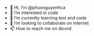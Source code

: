 - 👋 Hi, I’m @phuonguyenhca
- 👀 I’m interested in code
- 🌱 I’m currently learning test and code
- 💞️ I’m looking to collaborate on internet
- 📫 How to reach me on dícord

<!---
phuonguyenhca/phuonguyenhca is a ✨ special ✨ repository because its `README.md` (this file) appears on your GitHub profile.
You can click the Preview link to take a look at your changes.
--->
